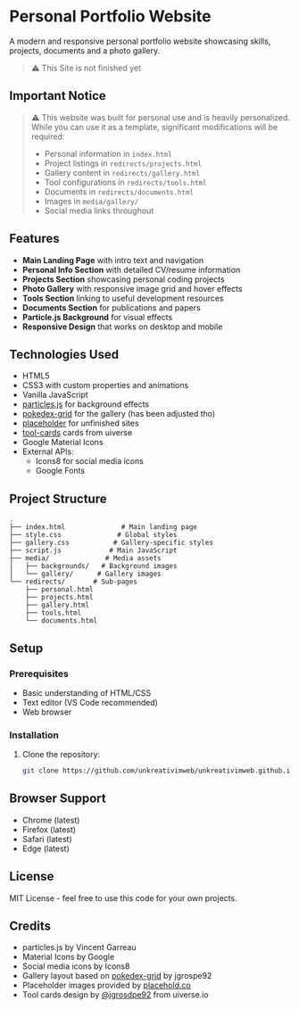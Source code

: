 # Personal Portfolio Website

A modern and responsive personal portfolio website showcasing skills, projects, documents and a photo gallery.  
> ⚠️ This Site is not finished yet

## Important Notice
> ⚠️ This website was built for personal use and is heavily personalized. While you can use it as a template, significant modifications will be required:
> - Personal information in `index.html`
> - Project listings in `redirects/projects.html`
> - Gallery content in `redirects/gallery.html`
> - Tool configurations in `redirects/tools.html`
> - Documents in `redirects/documents.html`
> - Images in `media/gallery/`
> - Social media links throughout


## Features

- **Main Landing Page** with intro text and navigation
- **Personal Info Section** with detailed CV/resume information 
- **Projects Section** showcasing personal coding projects
- **Photo Gallery** with responsive image grid and hover effects
- **Tools Section** linking to useful development resources
- **Documents Section** for publications and papers
- **Particle.js Background** for visual effects
- **Responsive Design** that works on desktop and mobile

## Technologies Used

- HTML5
- CSS3 with custom properties and animations
- Vanilla JavaScript
- [particles.js](https://github.com/VincentGarreau/particles.js/) for background effects
- [pokedex-grid](https://github.com/jgrospe92/pokedex-grid) for the gallery (has been adjusted tho)
- [placeholder](https://placehold.co) for unfinished sites
- [tool-cards](https://uiverse.io/SouravBandyopadhyay/giant-squid-24) cards from uiverse 
- Google Material Icons
- External APIs:
  - Icons8 for social media icons
  - Google Fonts

## Project Structure

```
.
├── index.html              # Main landing page
├── style.css              # Global styles
├── gallery.css           # Gallery-specific styles  
├── script.js            # Main JavaScript
├── media/              # Media assets
│   ├── backgrounds/   # Background images
│   └── gallery/      # Gallery images
└── redirects/       # Sub-pages
    ├── personal.html
    ├── projects.html  
    ├── gallery.html
    ├── tools.html
    └── documents.html
```

## Setup
### Prerequisites
- Basic understanding of HTML/CSS
- Text editor (VS Code recommended)
- Web browser

### Installation
1. Clone the repository:
   ```bash
   git clone https://github.com/unkreativimweb/unkreativimweb.github.io.git

## Browser Support

- Chrome (latest)
- Firefox (latest)
- Safari (latest)
- Edge (latest)

## License

MIT License - feel free to use this code for your own projects.

## Credits

- particles.js by Vincent Garreau
- Material Icons by Google
- Social media icons by Icons8
- Gallery layout based on [pokedex-grid](https://github.com/jgrospe92/pokedex-grid) by jgrospe92
- Placeholder images provided by [placehold.co](https://placehold.co)
- Tool cards design by [@jgrosdpe92](https://uiverse.io/SouravBandyopadhyay/giant-squid-24) from uiverse.io